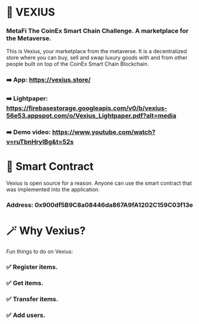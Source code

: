 # 🌟 VEXIUS
### MetaFi The CoinEx Smart Chain Challenge. A marketplace for the Metaverse.

This is Vexius, your marketplace from the metaverse. 
It is a decentralized store where you can buy, sell and swap luxury goods with and from other people built on top of the CoinEx Smart Chain Blockchain.

### ➡️ App: https://vexius.store/
### ➡️ Lightpaper: https://firebasestorage.googleapis.com/v0/b/vexius-56e53.appspot.com/o/Vexius_Lightpaper.pdf?alt=media
### ➡️ Demo video: https://www.youtube.com/watch?v=ruTbnHryIBg&t=52s

# 📝 Smart Contract
Vexius is open source for a reason. Anyone can use the smart contract that was implemented into the application.
### Address: 0x900df5B9C8a08446da867A9fA1202C159C03f13e

# 🪄 Why Vexius?
Fun things to do on Vexius:

### ✅ Register items.
### ✅ Get items.
### ✅ Transfer items.
### ✅ Add users.
